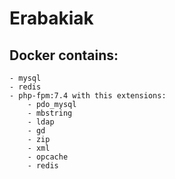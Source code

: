 # Erabakiak


## Docker contains:
    - mysql
    - redis
    - php-fpm:7.4 with this extensions:
        - pdo_mysql
        - mbstring
        - ldap
        - gd
        - zip
        - xml
        - opcache
        - redis